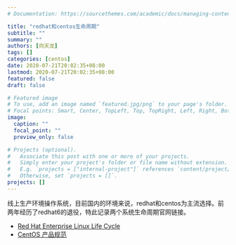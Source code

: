 ```yaml
---
# Documentation: https://sourcethemes.com/academic/docs/managing-content/

title: "redhat和centos生命周期"
subtitle: ""
summary: ""
authors: [向天龙]
tags: []
categories: [centos]
date: 2020-07-21T20:02:35+08:00
lastmod: 2020-07-21T20:02:35+08:00
featured: false
draft: false

# Featured image
# To use, add an image named `featured.jpg/png` to your page's folder.
# Focal points: Smart, Center, TopLeft, Top, TopRight, Left, Right, BottomLeft, Bottom, BottomRight.
image:
  caption: ""
  focal_point: ""
  preview_only: false

# Projects (optional).
#   Associate this post with one or more of your projects.
#   Simply enter your project's folder or file name without extension.
#   E.g. `projects = ["internal-project"]` references `content/project/deep-learning/index.md`.
#   Otherwise, set `projects = []`.
projects: []
---
```


线上生产环境操作系统，目前国内的环境来说，redhat和centos为主流选择。前两年经历了redhat6的退役，特此记录两个系统生命周期官网链接。

- [Red Hat Enterprise Linux Life Cycle](https://access.redhat.com/support/policy/updates/errata)
- [CentOS 产品规范](https://wiki.centos.org/zh/About/Product)
